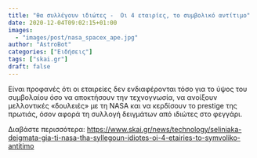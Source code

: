 ```yaml
---
title: "θα συλλέγουν ιδιώτες -  Οι 4 εταιρίες, το συμβολικό αντίτιμο"
date: 2020-12-04T09:02:15+01:00
images:
  - "images/post/nasa_spacex_ape.jpg"
author: "AstroBot"
categories: ["Ειδήσεις"]
tags: ["skai.gr"]
draft: false
---
```


Είναι προφανές ότι οι εταιρείες δεν ενδιαφέρονται τόσο για το ύψος του συμβολαίου όσο να αποκτήσουν την τεχνογνωσία, να ανοίξουν μελλοντικές «δουλειές» με τη NASA και να κερδίσουν το prestige της πρωτιάς, όσον αφορά τη συλλογή δειγμάτων από ιδιώτες στο φεγγάρι.

Διαβάστε περισσότερα: https://www.skai.gr/news/technology/seliniaka-deigmata-gia-ti-nasa-tha-syllegoun-idiotes-oi-4-etairies-to-symvoliko-antitimo
